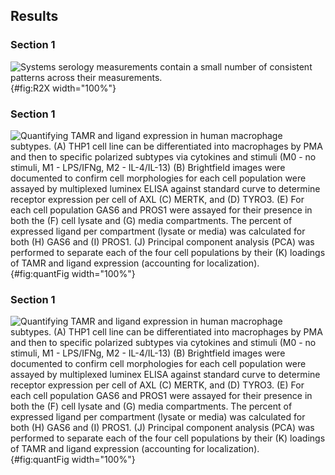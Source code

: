 ## Results

### Section 1

![**Systems serology measurements contain a small number of consistent patterns across their measurements.**](figure1.svg "Figure 1"){#fig:R2X width="100%"}







### Section 1

![**Quantifying TAMR and ligand expression in human macrophage subtypes.** (A) THP1 cell line can be differentiated into macrophages by PMA and then to specific polarized subtypes via cytokines and stimuli (M0 - no stimuli, M1 - LPS/IFNg, M2 - IL-4/IL-13) (B) Brightfield images were documented to confirm cell morphologies for each cell population were assayed by multiplexed luminex ELISA against standard curve to determine receptor expression per cell of AXL (C) MERTK, and (D) TYRO3. (E) For each cell population GAS6 and PROS1 were assayed for their presence in both the (F) cell lysate and (G) media compartments. The percent of expressed ligand per compartment (lysate or media) was calculated for both (H) GAS6 and (I) PROS1. (J) Principal component analysis (PCA) was performed to separate each of the four cell populations by their (K) loadings of TAMR and ligand expression (accounting for localization).](figure1.svg "Figure 1"){#fig:quantFig width="100%"}





### Section 1

![**Quantifying TAMR and ligand expression in human macrophage subtypes.** (A) THP1 cell line can be differentiated into macrophages by PMA and then to specific polarized subtypes via cytokines and stimuli (M0 - no stimuli, M1 - LPS/IFNg, M2 - IL-4/IL-13) (B) Brightfield images were documented to confirm cell morphologies for each cell population were assayed by multiplexed luminex ELISA against standard curve to determine receptor expression per cell of AXL (C) MERTK, and (D) TYRO3. (E) For each cell population GAS6 and PROS1 were assayed for their presence in both the (F) cell lysate and (G) media compartments. The percent of expressed ligand per compartment (lysate or media) was calculated for both (H) GAS6 and (I) PROS1. (J) Principal component analysis (PCA) was performed to separate each of the four cell populations by their (K) loadings of TAMR and ligand expression (accounting for localization).](figure1.svg "Figure 1"){#fig:quantFig width="100%"}




